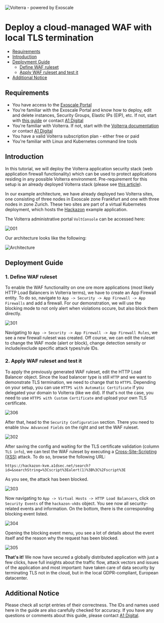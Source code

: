 ![Volterra - powered by Exoscale](img/volterra-powered-by-exoscale.png)

# Deploy a cloud-managed WAF with local TLS termination

* [Requirements](#requirements)
* [Introduction](#introduction)
* [Deployment Guide](#deployment-guide)
	- [Define WAF ruleset](#1-define-waf-ruleset)
	- [Apply WAF ruleset and test it](#2-apply-waf-ruleset-and-test-it)
* [Additional Notice](#additional-notice)

## Requirements

* You have access to the [Exoscale Portal](https://portal.exoscale.com)
* You're familiar with the Exoscale Portal and know how to deploy, edit and delete instances, Security Groups, Elastic IPs (EIP), etc. If not, start with [this guide](https://community.exoscale.com/documentation/compute/quick-start/) or contact [A1 Digital](mailto:vendors.security@a1.digital)
* You're familiar with Volterra. If not, start with the [Volterra documentation](https://www.volterra.io/docs) or contact [A1 Digital](mailto:vendors.security@a1.digital)
* You have a valid Volterra subscription plan - either free or paid
* You're familiar with Linux and Kubernetes command line tools

## Introduction

In this tutorial, we will deploy the Volterra application security stack (web application firewall functionality) which can be used to protect applications residing in any possible Volterra environment. Pre-requirement for this setup is an already deployed Volterra stack (please see [this article](volterra-site-kvm.md)). 

In our example architecture, we have already deployed two Volterra sites, one consisting of three nodes in Exoscale zone Frankfurt and one with three nodes in zone Zurich. These two sites are part of a virtual Kubernetes deployment, which hosts the [Hackazon](https://github.com/rapid7/hackazon) example application. 

The Volterra administrative portal ```VoltConsole``` can be accessed here: 

![001](img/001.png)

Our architecture looks like the following:

![Architecture](img/arch002.png)

## Deployment Guide

### 1. Define WAF ruleset

To enable the WAF functionality on one ore more applications (most likely HTTP Load Balancers in Volterra terms), we have to create an App Firewall entity. To do so, navigate to ```App -> Security -> App Firewall -> App Firewalls``` and add a firewall. For our demonstration, we will use the blocking mode to not only alert when violations occure, but also block them directly. 

![301](img/301.png)

Navigating to ```App -> Security -> App Firewall -> App Firewall Rules```, we see a new firewall ruleset was created. Off course, we can edit the ruleset to change the WAF mode (alert or block), change detection sensity or include/exclude specific attack types/rule IDs. 

### 2. Apply WAF ruleset and test it

To apply the previously generated WAF ruleset, edit the HTTP Load Balancer object. Since the load balancer type is still ```HTTP``` and we want to demonstrate TLS termination, we need to change that to ```HTTPS```. Depending on your setup, you can use ```HTTPS with Automatic Certificate``` if you delegated your domain to Volterra (like we did). If that's not the case, you need to use ```HTTPS with Custom Certificate``` and upload your own TLS certificate. 

![306](img/306.png)

After that, head to the ```Security Configuration``` section. There you need to enable ```Show Advanced Fields``` on the right and set the WAF ruleset.

![302](img/302.png)

After saving the config and waiting for the TLS certificate validation (column ```TLS info```), we can test the WAF ruleset by executing a [Cross-Site-Scripting (XSS)](https://en.wikipedia.org/wiki/Cross-site_scripting) attack. To do so, browse the following URL:

```
https://hackazon-kvm.a1dsec.net/search?id=&searchString=%3Cscript%3Ealert(1)%3B%3C%2Fscript%3E
```

As you see, the attack has been blocked. 

![303](img/303.png)

Now navigating to ```App -> Virtual Hosts -> HTTP Load Balancers```, click on ```Security Events``` of the ```hackazon-vk8s``` object. You see now all security-related events and information. On the bottom, there is the corresponding blocking event listed.

![304](img/304.png)

Opening the blocking event menu, you see a lot of details about the event itself and the reason why the request has been blocked. 

![305](img/305.png)

**That's it!** We now have secured a globally distributed application with just a few clicks, have full insights about the traffic flow, attack vectors and issues of the application and most important: have taken care of data security by terminating TLS not in the cloud, but in the local GDPR-compliant, European datacenter. 


## Additional Notice

Please check all script entries of their correctness. The IDs and names used here in the guide are also carefully checked for accuracy. If you have any questions or comments about this guide, please contact [A1 Digital](mailto:vendors.security@a1.digital).